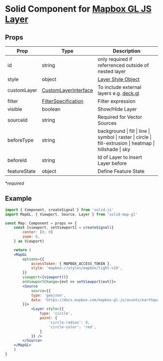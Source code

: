 # Solid Component for [Mapbox GL JS Layer](https://docs.mapbox.com/mapbox-gl-js/style-spec/layers/)

## Props

| Prop         | Type                                                                                              | Description                                                                                               |
| ------------ | ------------------------------------------------------------------------------------------------- | --------------------------------------------------------------------------------------------------------- |
| id           | string                                                                                            | only required if referrenced outside of nested layer                                                      |
| style        | object                                                                                            | [Layer Style Object](https://docs.mapbox.com/mapbox-gl-js/style-spec/layers/)                             |
| customLayer  | [CustomLayerInterface](https://docs.mapbox.com/mapbox-gl-js/api/properties/#customlayerinterface) | To include external layers e.g. [deck.gl](https://deck.gl/)                                               |
| filter       | [FilterSpecification](https://docs.mapbox.com/mapbox-gl-js/style-spec/expressions/)               | Filter expression                                                                                         |
| visible      | boolean                                                                                           | Show/Hide Layer                                                                                           |
| sourceId     | string                                                                                            | Required for Vector Sources                                                                               |
| beforeType   | string                                                                                            | background \| fill \| line \| symbol \| raster \| circle \| fill-extrusion \| heatmap \| hillshade \| sky |
| beforeId     | string                                                                                            | Id of Layer to insert Layer before                                                                        |
| featureState | object                                                                                            | Define Feature State                                                                                      |

_\*required_

## Example

```jsx
import { Component, createSignal } from 'solid-js'
import MapGL, { Viewport, Source, Layer } from 'solid-map-gl'

const Map: Component = props => {
    const [viewport, setViewport] = createSignal({
        center: [0, 0]
        zoom: 6,
    } as Viewport)

    return (
    <MapGL
        options={{
            accessToken: { MAPBOX_ACCESS_TOKEN },
            style: 'mapbox://styles/mapbox/light-v10',
        }}
        viewport={viewport()}
        onViewportChange={evt => setViewport(evt)}>
        <Source
            source={{
            type: 'geojson',
            data: 'https://docs.mapbox.com/mapbox-gl-js/assets/earthquakes.geojson'
        }}>
            <Layer style={{
                type: 'circle',
                paint: {
                    'circle-radius': 8,
                    'circle-color': 'red',
                }
            }} />
        </Source>
    </MapGL>
    )
}
```
